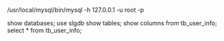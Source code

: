 /usr/local/mysql/bin/mysql -h 127.0.0.1 -u root -p

show databases;
use slgdb
show tables;
show columns from tb_user_info;
select * from tb_user_info;